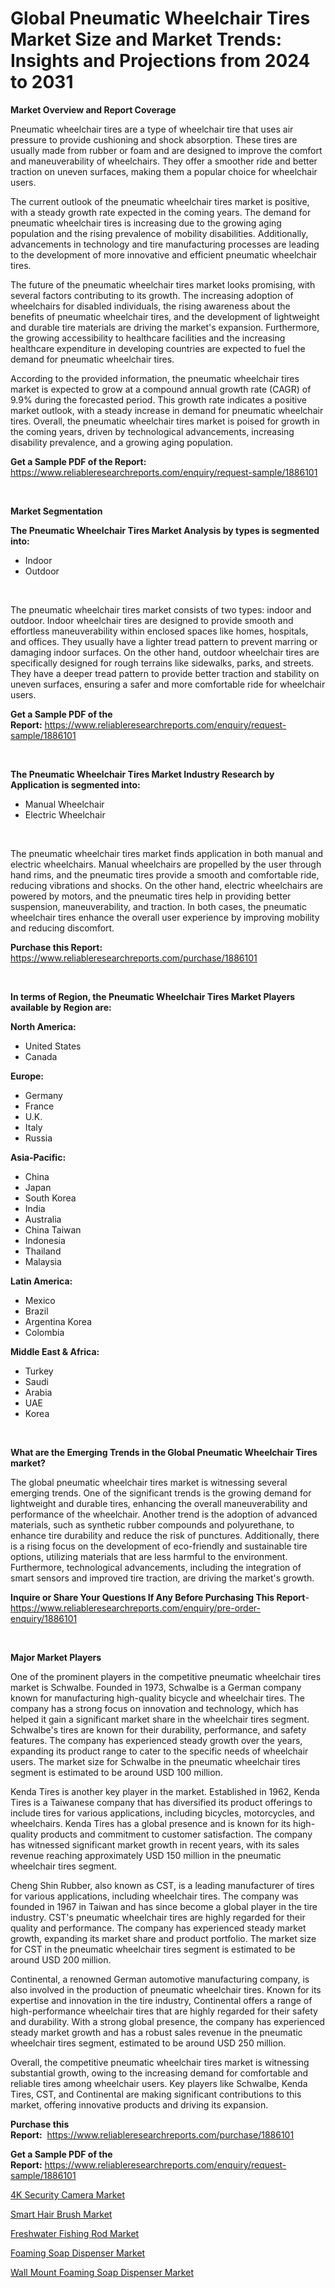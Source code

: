 <p><h1>Global Pneumatic Wheelchair Tires Market Size and Market Trends: Insights and Projections from 2024 to 2031</h1></p><p><strong>Market Overview and Report Coverage</strong></p>
<p><p>Pneumatic wheelchair tires are a type of wheelchair tire that uses air pressure to provide cushioning and shock absorption. These tires are usually made from rubber or foam and are designed to improve the comfort and maneuverability of wheelchairs. They offer a smoother ride and better traction on uneven surfaces, making them a popular choice for wheelchair users.</p><p>The current outlook of the pneumatic wheelchair tires market is positive, with a steady growth rate expected in the coming years. The demand for pneumatic wheelchair tires is increasing due to the growing aging population and the rising prevalence of mobility disabilities. Additionally, advancements in technology and tire manufacturing processes are leading to the development of more innovative and efficient pneumatic wheelchair tires.</p><p>The future of the pneumatic wheelchair tires market looks promising, with several factors contributing to its growth. The increasing adoption of wheelchairs for disabled individuals, the rising awareness about the benefits of pneumatic wheelchair tires, and the development of lightweight and durable tire materials are driving the market's expansion. Furthermore, the growing accessibility to healthcare facilities and the increasing healthcare expenditure in developing countries are expected to fuel the demand for pneumatic wheelchair tires.</p><p>According to the provided information, the pneumatic wheelchair tires market is expected to grow at a compound annual growth rate (CAGR) of 9.9% during the forecasted period. This growth rate indicates a positive market outlook, with a steady increase in demand for pneumatic wheelchair tires. Overall, the pneumatic wheelchair tires market is poised for growth in the coming years, driven by technological advancements, increasing disability prevalence, and a growing aging population.</p></p>
<p><strong>Get a Sample PDF of the Report:</strong> <a href="https://www.reliableresearchreports.com/enquiry/request-sample/1886101">https://www.reliableresearchreports.com/enquiry/request-sample/1886101</a></p>
<p>&nbsp;</p>
<p><strong>Market Segmentation</strong></p>
<p><strong>The Pneumatic Wheelchair Tires Market Analysis by types is segmented into:</strong></p>
<p><ul><li>Indoor</li><li>Outdoor</li></ul></p>
<p>&nbsp;</p>
<p><p>The pneumatic wheelchair tires market consists of two types: indoor and outdoor. Indoor wheelchair tires are designed to provide smooth and effortless maneuverability within enclosed spaces like homes, hospitals, and offices. They usually have a lighter tread pattern to prevent marring or damaging indoor surfaces. On the other hand, outdoor wheelchair tires are specifically designed for rough terrains like sidewalks, parks, and streets. They have a deeper tread pattern to provide better traction and stability on uneven surfaces, ensuring a safer and more comfortable ride for wheelchair users.</p></p>
<p><strong>Get a Sample PDF of the Report:</strong>&nbsp;<a href="https://www.reliableresearchreports.com/enquiry/request-sample/1886101">https://www.reliableresearchreports.com/enquiry/request-sample/1886101</a></p>
<p>&nbsp;</p>
<p><strong>The Pneumatic Wheelchair Tires Market Industry Research by Application is segmented into:</strong></p>
<p><ul><li>Manual Wheelchair</li><li>Electric Wheelchair</li></ul></p>
<p>&nbsp;</p>
<p><p>The pneumatic wheelchair tires market finds application in both manual and electric wheelchairs. Manual wheelchairs are propelled by the user through hand rims, and the pneumatic tires provide a smooth and comfortable ride, reducing vibrations and shocks. On the other hand, electric wheelchairs are powered by motors, and the pneumatic tires help in providing better suspension, maneuverability, and traction. In both cases, the pneumatic wheelchair tires enhance the overall user experience by improving mobility and reducing discomfort.</p></p>
<p><strong>Purchase this Report:</strong>&nbsp; <a href="https://www.reliableresearchreports.com/purchase/1886101">https://www.reliableresearchreports.com/purchase/1886101</a></p>
<p>&nbsp;</p>
<p><strong>In terms of Region, the Pneumatic Wheelchair Tires Market Players available by Region are:</strong></p>
<p>
    <p> <strong> North America: </strong>
        <ul>
            <li>United States</li>
            <li>Canada</li>
        </ul>
        </p> 
    <p> <strong> Europe: </strong>
        <ul>
            <li>Germany</li>
            <li>France</li>
            <li>U.K.</li>
            <li>Italy</li>
            <li>Russia</li>
        </ul>
        </p> 
    <p> <strong> Asia-Pacific: </strong>
        <ul>
            <li>China</li>
            <li>Japan</li>
            <li>South Korea</li>
            <li>India</li>
            <li>Australia</li>
            <li>China Taiwan</li>
            <li>Indonesia</li>
            <li>Thailand</li>
            <li>Malaysia</li>
        </ul>
        </p> 
    <p> <strong> Latin America: </strong>
        <ul>
            <li>Mexico</li>
            <li>Brazil</li>
            <li>Argentina Korea</li>
            <li>Colombia</li>
        </ul>
        </p> 
    <p> <strong> Middle East & Africa: </strong>
        <ul>
            <li>Turkey</li>
            <li>Saudi</li>
            <li>Arabia</li>
            <li>UAE</li>
            <li>Korea</li>
        </ul>
    </p>
    </p>
<p>&nbsp;</p>
<p><strong>What are the Emerging Trends in the Global Pneumatic Wheelchair Tires market?</strong></p>
<p><p>The global pneumatic wheelchair tires market is witnessing several emerging trends. One of the significant trends is the growing demand for lightweight and durable tires, enhancing the overall maneuverability and performance of the wheelchair. Another trend is the adoption of advanced materials, such as synthetic rubber compounds and polyurethane, to enhance tire durability and reduce the risk of punctures. Additionally, there is a rising focus on the development of eco-friendly and sustainable tire options, utilizing materials that are less harmful to the environment. Furthermore, technological advancements, including the integration of smart sensors and improved tire traction, are driving the market's growth.</p></p>
<p><strong>Inquire or Share Your Questions If Any Before Purchasing This Report</strong>- <a href="https://www.reliableresearchreports.com/enquiry/pre-order-enquiry/1886101">https://www.reliableresearchreports.com/enquiry/pre-order-enquiry/1886101</a></p>
<p>&nbsp;</p>
<p><strong>Major Market Players</strong></p>
<p><p>One of the prominent players in the competitive pneumatic wheelchair tires market is Schwalbe. Founded in 1973, Schwalbe is a German company known for manufacturing high-quality bicycle and wheelchair tires. The company has a strong focus on innovation and technology, which has helped it gain a significant market share in the wheelchair tires segment. Schwalbe's tires are known for their durability, performance, and safety features. The company has experienced steady growth over the years, expanding its product range to cater to the specific needs of wheelchair users. The market size for Schwalbe in the pneumatic wheelchair tires segment is estimated to be around USD 100 million.</p><p>Kenda Tires is another key player in the market. Established in 1962, Kenda Tires is a Taiwanese company that has diversified its product offerings to include tires for various applications, including bicycles, motorcycles, and wheelchairs. Kenda Tires has a global presence and is known for its high-quality products and commitment to customer satisfaction. The company has witnessed significant market growth in recent years, with its sales revenue reaching approximately USD 150 million in the pneumatic wheelchair tires segment.</p><p>Cheng Shin Rubber, also known as CST, is a leading manufacturer of tires for various applications, including wheelchair tires. The company was founded in 1967 in Taiwan and has since become a global player in the tire industry. CST's pneumatic wheelchair tires are highly regarded for their quality and performance. The company has experienced steady market growth, expanding its market share and product portfolio. The market size for CST in the pneumatic wheelchair tires segment is estimated to be around USD 200 million.</p><p>Continental, a renowned German automotive manufacturing company, is also involved in the production of pneumatic wheelchair tires. Known for its expertise and innovation in the tire industry, Continental offers a range of high-performance wheelchair tires that are highly regarded for their safety and durability. With a strong global presence, the company has experienced steady market growth and has a robust sales revenue in the pneumatic wheelchair tires segment, estimated to be around USD 250 million.</p><p>Overall, the competitive pneumatic wheelchair tires market is witnessing substantial growth, owing to the increasing demand for comfortable and reliable tires among wheelchair users. Key players like Schwalbe, Kenda Tires, CST, and Continental are making significant contributions to this market, offering innovative products and driving its expansion.</p></p>
<p><strong>Purchase this Report:</strong>&nbsp;&nbsp;<a href="https://www.reliableresearchreports.com/purchase/1886101">https://www.reliableresearchreports.com/purchase/1886101</a></p>
<p></p>
<p><strong>Get a Sample PDF of the Report:</strong>&nbsp;<a href="https://www.reliableresearchreports.com/enquiry/request-sample/1886101">https://www.reliableresearchreports.com/enquiry/request-sample/1886101</a></p>
<p><p><a href="https://github.com/aashishrp/Market-Research-Report-List-1/blob/main/4k-security-camera-market.md">4K Security Camera Market</a></p><p><a href="https://github.com/aashishrp02/Market-Research-Report-List-1/blob/main/smart-hair-brush-market.md">Smart Hair Brush Market</a></p><p><a href="https://github.com/aasishrp01/Market-Research-Report-List-2/blob/main/freshwater-fishing-rod-market.md">Freshwater Fishing Rod Market</a></p><p><a href="https://github.com/rahu1505/Market-Research-Report-List-2/blob/main/foaming-soap-dispenser-market.md">Foaming Soap Dispenser Market</a></p><p><a href="https://github.com/rahu1506/Market-Research-Report-List-2/blob/main/wall-mount-foaming-soap-dispenser-market.md">Wall Mount Foaming Soap Dispenser Market</a></p></p>
